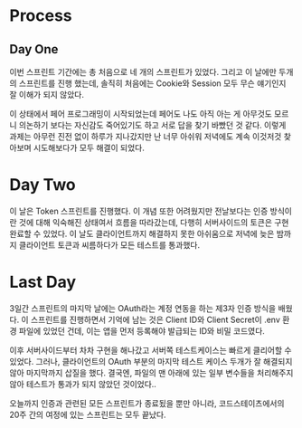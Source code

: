 # Process

## Day One

이번 스프린트 기간에는 총 처음으로 네 개의 스프린트가 있었다. 그리고 이 날에만 두개의 스프린트를 진행 했는데, 솔직히 처음에는 Cookie와 Session 모두 무슨 얘기인지 잘 이해가 되지 않았다.

이 상태에서 페어 프로그래밍이 시작되었는데 페어도 나도 아직 아는 게 아무것도 모르니 의논하기 보다는 자신감도 죽어있기도 하고 서로 답을 찾기 바빴던 것 같다. 이렇게 과제는 아무런 진전 없이 하루가 지나갔지만 난 너무 아쉬워 저녁에도 계속 이것저것 찾아보며 시도해보다가 모두 해결이 되었다.

# Day Two

이 날은 Token 스프린트를 진행했다. 이 개념 또한 어려웠지만 전날보다는 인증 방식이란 것에 대해 익숙해진 상태여서 흐름을 따라갔는데, 다행히 서버사이드의 토큰은 구현 완료할 수 있었다. 이 날도 클라이언트까지 해결하지 못한 아쉬움으로 저녁에 늦은 밤까지 클라이언트 토큰과 씨름하다가 모든 테스트를 통과했다.

# Last Day

3일간 스프린트의 마지막 날에는 OAuth라는 계정 연동을 하는 제3자 인증 방식을 배웠다. 이 스프린트를 진행하면서 기억에 남는 것은 Client ID와 Client Secret이 .env 환경 파일에 있었던 건데, 이는 앱을 먼저 등록해야 발급되는 ID와 비밀 코드였다.

이후 서버사이드부터 차차 구현을 해나갔고 서버쪽 테스트케이스는 빠르게 클리어할 수 있었다. 그러나, 클라이언트의 OAuth 부분의 마지막 테스트 케이스 두개가 잘 해결되지 않아 마지막까지 삽질을 했다. 결국엔, 파일의 맨 아래에 있는 일부 변수들을 처리해주지 않아 테스트가 통과가 되지 않았던 것이었다..

오늘까지 인증과 관련된 모든 스프린트가 종료됬을 뿐만 아니라, 코드스테이츠에서의 20주 간의 여정에 있는 스프린트는 모두 끝났다.
